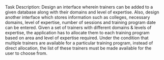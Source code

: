 Task Description:
Design an interface wherein trainers can be added to a given database along with their domains and level of expertise. Also,
design another interface which stores information such as colleges, necessary domains, level of expertise, number of sessions
and training program date can be entered. Given a set of trainers with different domains & levels of expertise, the 
application has to allocate them to each training program based on area and level of expertise required. Under the condition 
that multiple trainers are available for a particular training program, instead of direct allocation, the list of these 
trainers must be made available for the user to choose from.
